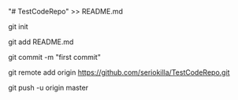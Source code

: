 
"# TestCodeRepo" >> README.md

git init

git add README.md

git commit -m "first commit"

git remote add origin https://github.com/seriokilla/TestCodeRepo.git

git push -u origin master



